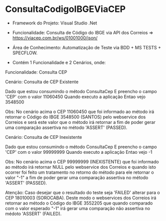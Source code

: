 # ConsultaCodigoIBGEViaCEP

- Framework do Projeto: Visual Studio .Net

- Funcionalidade: Consulta de Código do IBGE via API dos Correios => https://viacep.com.br/ws/01001000/json/

- Área de Conhecimento: Automatização de Teste via BDD + MS TESTS + SPECFLOW.

- Contém 1 Funcionalidade e 2 Cenários, onde:

Funcionalidade: Consulta CEP
	
Cenário: Consulta de CEP Existente

  Dado que estou consumindo o método ConsultaCep
  E preencho o campo 'CEP' com o valor 11060450
	Quando executo a aplicação
	Entao vejo 3548500
  
Obs: No cenário acima o CEP 11060450 que foi informado ao método irá retornar o Código do IBGE 3548500 (SANTOS) pelo webservice dos
     Correios e será este valor que o método irá retornar a fim de poder gerar uma comparação assertiva no método 'ASSERT' (PASSED).

Cenário: Consulta de CEP Inexistente
	
  Dado que estou consumindo o método ConsultaCep
	E preencho o campo 'CEP' com o valor 99999999
	Quando executo a aplicação
	Entao vejo -1
  
  Obs: No cenário acima o CEP 99999999 (INEXISTENTE) que foi informado ao método irá retornar NULL pelo webservice dos Correios e
       quando isto ocorrer foi feito um tratamento no retorno do método para ele retornar o valor "-1" a fim de poder gerar uma 
       comparação assertiva no método 'ASSERT' (PASSED).
       
  Atenção: Caso desejar que o resultado do teste seja 'FAILED' alterar para o CEP 18010003 (SOROCABA). Deste modo o webservices dos
           Correios irá retornar ao método o Código do IBGE 3552205 que quando comparado com o valor esperado "-1" irá gerar
           uma comparação não assertiva no médoto 'ASSERT' (FAILED).
